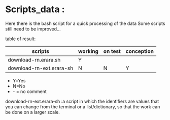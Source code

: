 # Scripts_data : 

Here there is the bash script for a quick processing of the data
Some scripts still need to be improved...

table of result: 

| scripts                      | working | on test | conception |
|------------------------------|---------|---------|------------|
|download-rn.erara.sh          |Y        |         |            |
|download-rn-ext.erara-sh      |N        |N        | Y          |

* Y=Yes
* N=No
* \- = no comment

download-rn-ext.erara-sh :a script in which the identifiers are values that you can change from the terminal or a list/dictionary, so that the work can be done on a larger scale.
